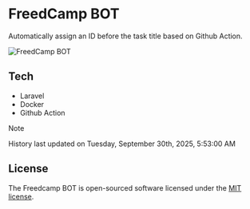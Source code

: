 # FreedCamp BOT

Automatically assign an ID before the task title based on Github Action.

![FreedCamp BOT](https://repository-images.githubusercontent.com/737932867/7d34798b-2680-471c-b089-a78a718d3d6a)

## Tech

- Laravel
- Docker
- Github Action

> [!NOTE]  
> History last updated on Tuesday, September 30th, 2025, 5:53:00 AM

## License

The Freedcamp BOT is open-sourced software licensed under the [MIT license](https://opensource.org/licenses/MIT).
